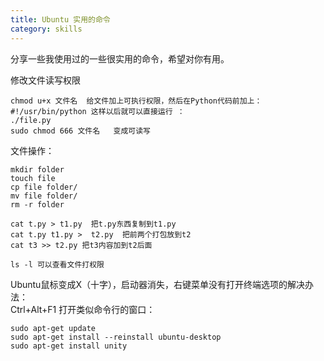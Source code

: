 ```yaml
---
title: Ubuntu 实用的命令
category: skills
---
```


分享一些我使用过的一些很实用的命令，希望对你有用。

<!-- more -->
修改文件读写权限
	
	chmod u+x 文件名  给文件加上可执行权限，然后在Python代码前加上：
	#!/usr/bin/python 这样以后就可以直接运行 ：
	./file.py
	sudo chmod 666 文件名   变成可读写
	
	
文件操作：
	
	mkdir folder
	touch file
	cp file folder/
	mv file folder/
	rm -r folder
	
	cat t.py > t1.py  把t.py东西复制到t1.py
	cat t.py t1.py >  t2.py  把前两个打包放到t2
	cat t3 >> t2.py 把t3内容加到t2后面
	
	ls -l 可以查看文件打权限

Ubuntu鼠标变成X（十字），启动器消失，右键菜单没有打开终端选项的解决办法：	
	Ctrl+Alt+F1 打开类似命令行的窗口：
	
	sudo apt-get update  
	sudo apt-get install --reinstall ubuntu-desktop  
	sudo apt-get install unity 
